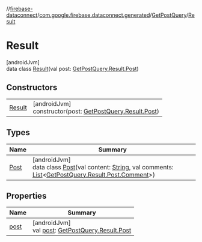 //[firebase-dataconnect](../../../../index.md)/[com.google.firebase.dataconnect.generated](../../index.md)/[GetPostQuery](../index.md)/[Result](index.md)

# Result

[androidJvm]\
data class [Result](index.md)(val post: [GetPostQuery.Result.Post](-post/index.md))

## Constructors

| | |
|---|---|
| [Result](-result.md) | [androidJvm]<br>constructor(post: [GetPostQuery.Result.Post](-post/index.md)) |

## Types

| Name | Summary |
|---|---|
| [Post](-post/index.md) | [androidJvm]<br>data class [Post](-post/index.md)(val content: [String](https://kotlinlang.org/api/latest/jvm/stdlib/kotlin/-string/index.html), val comments: [List](https://kotlinlang.org/api/latest/jvm/stdlib/kotlin.collections/-list/index.html)&lt;[GetPostQuery.Result.Post.Comment](-post/-comment/index.md)&gt;) |

## Properties

| Name | Summary |
|---|---|
| [post](post.md) | [androidJvm]<br>val [post](post.md): [GetPostQuery.Result.Post](-post/index.md) |
